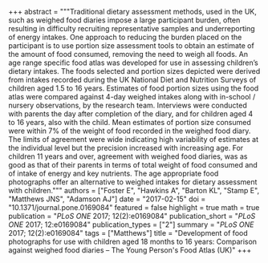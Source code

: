 +++
abstract = """Traditional dietary assessment methods, used in the UK, such as weighed food diaries impose a large participant burden, often resulting in difficulty recruiting representative samples and underreporting of energy intakes. One approach to reducing the burden placed on the participant is to use portion size assessment tools to obtain an estimate of the amount of food consumed, removing the need to weigh all foods. An age range specific food atlas was developed for use in assessing children’s dietary intakes. The foods selected and portion sizes depicted were derived from intakes recorded during the UK National Diet and Nutrition Surveys of children aged 1.5 to 16 years. Estimates of food portion sizes using the food atlas were compared against 4-day weighed intakes along with in-school / nursery observations, by the research team. Interviews were conducted with parents the day after completion of the diary, and for children aged 4 to 16 years, also with the child. Mean estimates of portion size consumed were within 7% of the weight of food recorded in the weighed food diary. The limits of agreement were wide indicating high variability of estimates at the individual level but the precision increased with increasing age. For children 11 years and over, agreement with weighed food diaries, was as good as that of their parents in terms of total weight of food consumed and of intake of energy and key nutrients. The age appropriate food photographs offer an alternative to weighed intakes for dietary assessment with children."""
authors = ["Foster E", "Hawkins A", "Barton KL", "Stamp E", "Matthews JNS", "Adamson AJ"]
date = "2017-02-15"
doi = "10.1371/journal.pone.0169084"
featured = false
highlight = true
math = true
publication = "*PLoS ONE* 2017; 12(2):e0169084"
publication_short = "*PLoS ONE* 2017; 12:e0169084"
publication_types = ["2"]
summary = "*PLoS ONE* 2017; 12(2):e0169084"
tags = ["Matthews"]
title = "Development of food photographs for use with children aged 18 months to 16 years: Comparison against weighed food diaries – The Young Person's Food Atlas (UK)"
+++
